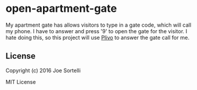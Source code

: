 # open-apartment-gate

My apartment gate has allows visitors to type in a gate code, which
will call my phone. I have to answer and press '9' to open the gate
for the visitor. I hate doing this, so this project will use
[Plivo](https://plivo.com) to answer the gate call for me.

## License

Copyright (c) 2016 Joe Sortelli

MIT License
